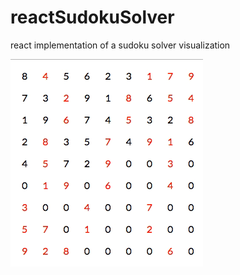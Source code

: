 # reactSudokuSolver
react implementation of a sudoku solver visualization

![sudoku-gif](https://github.com/connorryanbaker/readme_imgs/blob/master/sudoku2.gif)
